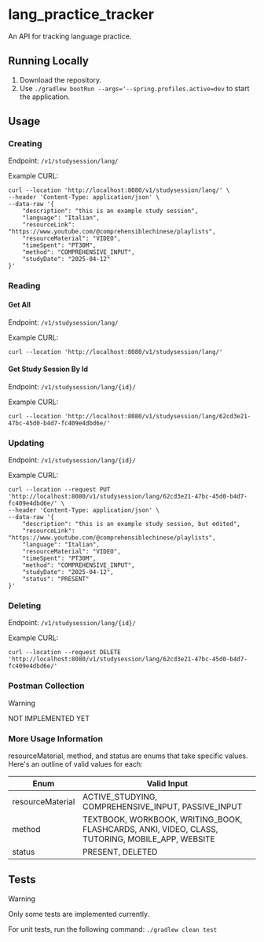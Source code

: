 # lang_practice_tracker
 An API for tracking language practice.

## Running Locally
1. Download the repository.
2. Use `./gradlew bootRun --args='--spring.profiles.active=dev` to start the application.

## Usage
### Creating
Endpoint: `/v1/studysession/lang/`

Example CURL:
```
curl --location 'http://localhost:8080/v1/studysession/lang/' \
--header 'Content-Type: application/json' \
--data-raw '{
    "description": "this is an example study session",
    "language": "Italian",
    "resourceLink": "https://www.youtube.com/@comprehensiblechinese/playlists",
    "resourceMaterial": "VIDEO",
    "timeSpent": "PT30M",
    "method": "COMPREHENSIVE_INPUT",
    "studyDate": "2025-04-12"
}'
```

### Reading
#### Get All 
Endpoint: `/v1/studysession/lang/`

Example CURL:
```
curl --location 'http://localhost:8080/v1/studysession/lang/'
```

#### Get Study Session By Id
Endpoint: `/v1/studysession/lang/{id}/`

Example CURL:
```
curl --location 'http://localhost:8080/v1/studysession/lang/62cd3e21-47bc-45d0-b4d7-fc409e4dbd6e/'
```

### Updating
Endpoint: `/v1/studysession/lang/{id}/`

Example CURL:
```
curl --location --request PUT 'http://localhost:8080/v1/studysession/lang/62cd3e21-47bc-45d0-b4d7-fc409e4dbd6e/' \
--header 'Content-Type: application/json' \
--data-raw '{
    "description": "this is an example study session, but edited",
    "resourceLink": "https://www.youtube.com/@comprehensiblechinese/playlists",
    "language": "Italian",
    "resourceMaterial": "VIDEO",
    "timeSpent": "PT30M",
    "method": "COMPREHENSIVE_INPUT",
    "studyDate": "2025-04-12",
    "status": "PRESENT"
}'
```

### Deleting
Endpoint: `/v1/studysession/lang/{id}/`

Example CURL:
```
curl --location --request DELETE 'http://localhost:8080/v1/studysession/lang/62cd3e21-47bc-45d0-b4d7-fc409e4dbd6e/'
```

### Postman Collection
> [!WARNING]
> NOT IMPLEMENTED YET

### More Usage Information
resourceMaterial, method, and status are enums that take specific values. Here's an outline of valid values for each:

| Enum | Valid Input |
| --- | --- |
| resourceMaterial | ACTIVE_STUDYING, COMPREHENSIVE_INPUT, PASSIVE_INPUT |
| method | TEXTBOOK, WORKBOOK, WRITING_BOOK, FLASHCARDS, ANKI, VIDEO, CLASS, TUTORING, MOBILE_APP, WEBSITE |
| status | PRESENT, DELETED |

## Tests
> [!WARNING]
> Only some tests are implemented currently.

For unit tests, run the following command:
`./gradlew clean test`